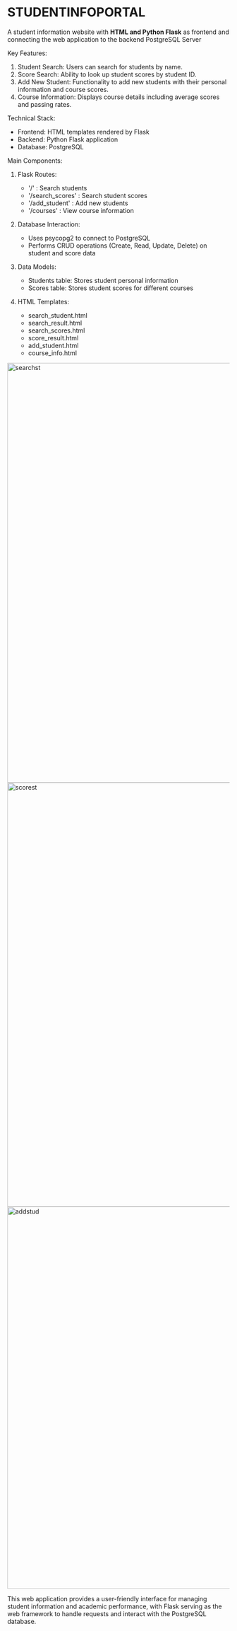 # STUDENTINFOPORTAL

A student information website with **HTML and Python Flask** as frontend and connecting the web application to the backend PostgreSQL Server

Key Features:
1. Student Search: Users can search for students by name.
2. Score Search: Ability to look up student scores by student ID.
3. Add New Student: Functionality to add new students with their personal information and course scores.
4. Course Information: Displays course details including average scores and passing rates.

Technical Stack:
- Frontend: HTML templates rendered by Flask
- Backend: Python Flask application
- Database: PostgreSQL

Main Components:
1. Flask Routes:
   - '/' : Search students
   - '/search_scores' : Search student scores
   - '/add_student' : Add new students
   - '/courses' : View course information

2. Database Interaction:
   - Uses psycopg2 to connect to PostgreSQL
   - Performs CRUD operations (Create, Read, Update, Delete) on student and score data

3. Data Models:
   - Students table: Stores student personal information
   - Scores table: Stores student scores for different courses

4. HTML Templates:
   - search_student.html
   - search_result.html
   - search_scores.html
   - score_result.html
   - add_student.html
   - course_info.html
<img width="949" alt="searchst" src="https://github.com/user-attachments/assets/23a557df-3099-4970-bd1c-143a8d9d7f93">
<img width="959" alt="scorest" src="https://github.com/user-attachments/assets/54e48473-a4f4-4cdd-a277-d07bbd48e4bd">
<img width="864" alt="addstud" src="https://github.com/user-attachments/assets/d4609b9a-160b-45b1-be83-4b9bfd9dc291">

This web application provides a user-friendly interface for managing student information and academic performance, with Flask serving as the web framework to handle requests and interact with the PostgreSQL database.
